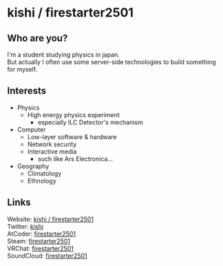 # kishi / firestarter2501
## Who are you?
I'm a student studying physics in japan.  
But actually I often use some server-side technologies to build something for myself.
## Interests
- Physics
    - High energy physics experiment
        - especially ILC Detector's mechanism
- Computer
    - Low-layer software & hardware
    - Network security
    - Interactive media
        - such like Ars Electronica...
- Geography
    - Climatology
    - Ethnology
## Links
Website: [kishi / firestarter2501](https://firestarter2501.dev)  
Twitter: [kishi](https://twitter.com/firestarter2501)  
AtCoder: [firestarter2501](https://atcoder.jp/users/firestarter2501)  
Steam: [firestarter2501](https://steamcommunity.com/id/firestarter2501)  
VRChat: [firestarter2501](https://vrchat.com/home/user/usr_e3ab4286-f56c-45e1-b261-ed4713f725d8)  
SoundCloud: [firestarter2501](https://soundcloud.com/firestarter2501)
